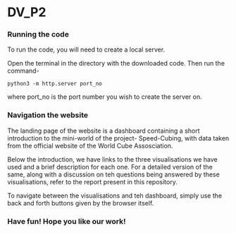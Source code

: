 # DV_P2

### Running the code

To run the code, you will need to create a local server.

Open the terminal in the directory with the downloaded code. Then run the command-
```
python3 -m http.server port_no
```
 where port_no is the port number you wish to create the server on.

### Navigation the website
The landing page of the website is a dashboard containing a short introduction to the mini-world of the project- Speed-Cubing, with data taken from the official website of the World Cube Assosciation. 

Below the introduction, we have links to the three visualisations we have used and a brief description for each one. For a detailed version of the same, along with a discussion on teh questions being answered by these visualisations, refer to the report present in this repository.

To navigate between the visualisations and teh dashboard, simply use the back and forth buttons given by the browser itself.

### Have fun! Hope you like our work!
